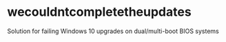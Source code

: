 # wecouldntcompletetheupdates
Solution for failing Windows 10 upgrades on dual/multi-boot BIOS systems
